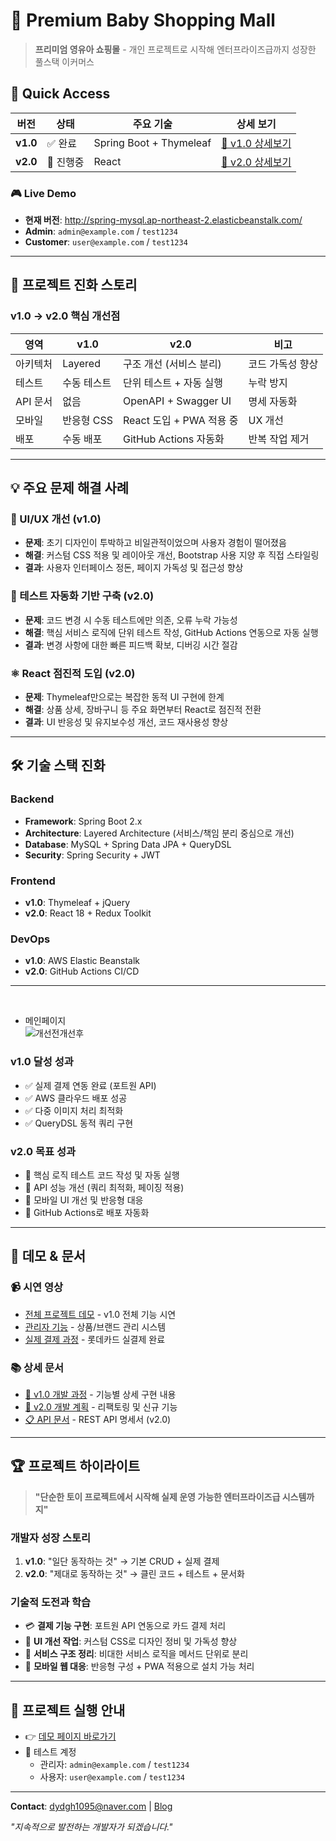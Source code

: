 # 🍼 Premium Baby Shopping Mall

> **프리미엄 영유아 쇼핑몰** - 개인 프로젝트로 시작해 엔터프라이즈급까지 성장한 풀스택 이커머스

## 🚀 Quick Access

| 버전 | 상태 | 주요 기술 | 상세 보기 |
|------|------|-----------|-----------|
| **v1.0** | ✅ 완료 | Spring Boot + Thymeleaf | [📖 v1.0 상세보기](docs/v1-README.md) |
| **v2.0** | 🚧 진행중 | React  | [📖 v2.0 상세보기](docs/v2-README.md) |

### 🎮 Live Demo
- **현재 버전**: http://spring-mysql.ap-northeast-2.elasticbeanstalk.com/
- **Admin**: `admin@example.com` / `test1234`
- **Customer**: `user@example.com` / `test1234`

---

## 🎯 프로젝트 진화 스토리

### v1.0 → v2.0 핵심 개선점


| 영역     | v1.0                  | v2.0                         | 비고                     |
|----------|-----------------------|------------------------------|--------------------------|
| 아키텍처 | Layered               | 구조 개선 (서비스 분리)      | 코드 가독성 향상         |
| 테스트   | 수동 테스트           | 단위 테스트 + 자동 실행     | 누락 방지                |
| API 문서 | 없음                  | OpenAPI + Swagger UI         | 명세 자동화              |
| 모바일   | 반응형 CSS            | React 도입 + PWA 적용 중     | UX 개선                  |
| 배포     | 수동 배포             | GitHub Actions 자동화        | 반복 작업 제거           |

---

## 💡 주요 문제 해결 사례

### 🎨 UI/UX 개선 (v1.0)
- **문제**: 초기 디자인이 투박하고 비일관적이었으며 사용자 경험이 떨어졌음
- **해결**: 커스텀 CSS 적용 및 레이아웃 개선, Bootstrap 사용 지양 후 직접 스타일링
- **결과**: 사용자 인터페이스 정돈, 페이지 가독성 및 접근성 향상

### 🧪 테스트 자동화 기반 구축 (v2.0)
- **문제**: 코드 변경 시 수동 테스트에만 의존, 오류 누락 가능성
- **해결**: 핵심 서비스 로직에 단위 테스트 작성, GitHub Actions 연동으로 자동 실행
- **결과**: 변경 사항에 대한 빠른 피드백 확보, 디버깅 시간 절감

### ⚛️ React 점진적 도입 (v2.0)
- **문제**: Thymeleaf만으로는 복잡한 동적 UI 구현에 한계
- **해결**: 상품 상세, 장바구니 등 주요 화면부터 React로 점진적 전환
- **결과**: UI 반응성 및 유지보수성 개선, 코드 재사용성 향상

---

## 🛠️ 기술 스택 진화

### Backend
- **Framework**: Spring Boot 2.x
- **Architecture**: Layered Architecture (서비스/책임 분리 중심으로 개선)
- **Database**: MySQL + Spring Data JPA + QueryDSL
- **Security**: Spring Security + JWT

### Frontend
- **v1.0**: Thymeleaf + jQuery
- **v2.0**: React 18 + Redux Toolkit

### DevOps
- **v1.0**: AWS Elastic Beanstalk
- **v2.0**: GitHub Actions CI/CD

---

&nbsp;
* 메인페이지  
![개선전개선후](https://github.com/user-attachments/assets/fde8a04a-fa5f-4053-91e3-dc4eb2a79912)

### v1.0 달성 성과
- ✅ 실제 결제 연동 완료 (포트원 API)
- ✅ AWS 클라우드 배포 성공
- ✅ 다중 이미지 처리 최적화
- ✅ QueryDSL 동적 쿼리 구현

### v2.0 목표 성과
- 🎯 핵심 로직 테스트 코드 작성 및 자동 실행
- 🎯 API 성능 개선 (쿼리 최적화, 페이징 적용)
- 🎯 모바일 UI 개선 및 반응형 대응
- 🎯 GitHub Actions로 배포 자동화
  
---

## 🎥 데모 & 문서

### 📹 시연 영상
- [전체 프로젝트 데모](https://www.youtube.com/watch?v=dvROwZE9FsQ) - v1.0 전체 기능 시연
- [관리자 기능](https://github.com/user-attachments/assets/95caac63-e7f6-4e9f-9c52-923dd1454c94) - 상품/브랜드 관리 시스템
- [실제 결제 과정](https://github.com/user-attachments/assets/6a7e6692-5eb6-439f-8775-c94944cd1f26) - 롯데카드 실결제 완료

### 📚 상세 문서
- [📖 v1.0 개발 과정](docs/v1-README.md) - 기능별 상세 구현 내용
- [📖 v2.0 개발 계획](docs/v2-README.md) - 리팩토링 및 신규 기능
- [📋 API 문서](docs/api-docs.md) - REST API 명세서 (v2.0)

---

## 🏆 프로젝트 하이라이트

> **"단순한 토이 프로젝트에서 시작해 실제 운영 가능한 엔터프라이즈급 시스템까지"**

### 개발자 성장 스토리
1. **v1.0**: "일단 동작하는 것" → 기본 CRUD + 실제 결제
2. **v2.0**: "제대로 동작하는 것" → 클린 코드 + 테스트 + 문서화

### 기술적 도전과 학습
- 💳 **결제 기능 구현**: 포트원 API 연동으로 카드 결제 처리
- 🎨 **UI 개선 작업**: 커스텀 CSS로 디자인 정비 및 가독성 향상
- 🧱 **서비스 구조 정리**: 비대한 서비스 로직을 메서드 단위로 분리
- 📱 **모바일 웹 대응**: 반응형 구성 + PWA 적용으로 설치 가능 처리
---

## 🚀 프로젝트 실행 안내

- 👉 [데모 페이지 바로가기](https://spring-mysql.ap-northeast-2.elasticbeanstalk.com)
- 🧪 테스트 계정
    - 관리자: `admin@example.com` / `test1234`
    - 사용자: `user@example.com` / `test1234`

---

**Contact**: dydgh1095@naver.com  | [Blog](https://immediately-act.tistory.com/)

*"지속적으로 발전하는 개발자가 되겠습니다."*
